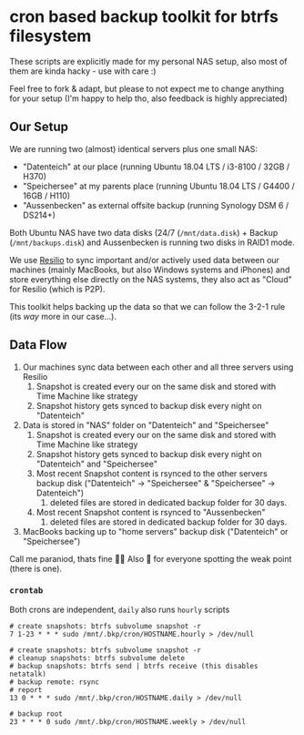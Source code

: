 # cron based backup toolkit for btrfs filesystem

These scripts are explicitly made for my personal NAS setup, also most of them are kinda hacky - use with care :)

Feel free to fork & adapt, but please to not expect me to change anything for your setup (I'm happy to help tho, also feedback is highly appreciated)

## Our Setup

We are running two (almost) identical servers plus one small NAS:

- "Datenteich" at our place (running Ubuntu 18.04 LTS / i3-8100 / 32GB / H370)
- "Speichersee" at my parents place (running Ubuntu 18.04 LTS / G4400 / 16GB / H110)
- "Aussenbecken" as external offsite backup (running Synology DSM 6 / DS214+)

Both Ubuntu NAS have two data disks (24/7 (`/mnt/data.disk`) + Backup (`/mnt/backups.disk`) and Aussenbecken is running two disks in RAID1 mode.

We use [Resilio](https://www.resilio.com/individuals/) to sync important and/or actively used data between our machines (mainly MacBooks, but also Windows systems and iPhones) and store everything else directly on the NAS systems, they also act as "Cloud" for Resilio (which is P2P).

This toolkit helps backing up the data so that we can follow the 3-2-1 rule (its _way_ more in our case…).

## Data Flow

1.  Our machines sync data between each other and all three servers using Resilio
    1.  Snapshot is created every our on the same disk and stored with Time Machine like strategy
    2.  Snapshot history gets synced to backup disk every night on "Datenteich"
2.  Data is stored in "NAS" folder on "Datenteich" and "Speichersee"
    1.  Snapshot is created every our on the same disk and stored with Time Machine like strategy
    2.  Snapshot history gets synced to backup disk every night on "Datenteich" and "Speichersee"
    3.  Most recent Snapshot content is rsynced to the other servers backup disk ("Datenteich" -> "Speichersee" & "Speichersee" -> Datenteich")
        1.  deleted files are stored in dedicated backup folder for 30 days.
    4.  Most recent Snapshot content is rsynced to "Aussenbecken"
        1.  deleted files are stored in dedicated backup folder for 30 days.
3.  MacBooks backing up to "home servers" backup disk ("Datenteich" or "Speichersee")

Call me paraniod, thats fine 🤷‍♂️ Also 🍪 for everyone spotting the weak point (there is one).

### `crontab`

Both crons are independent, `daily` also runs `hourly` scripts

```
# create snapshots: btrfs subvolume snapshot -r
7 1-23 * * * sudo /mnt/.bkp/cron/HOSTNAME.hourly > /dev/null

# create snapshots: btrfs subvolume snapshot -r
# cleanup snapshots: btrfs subvolume delete
# backup snapshots: btrfs send | btrfs receive (this disables netatalk)
# backup remote: rsync
# report
13 0 * * * sudo /mnt/.bkp/cron/HOSTNAME.daily > /dev/null

# backup root
23 * * * 0 sudo /mnt/.bkp/cron/HOSTNAME.weekly > /dev/null
```

